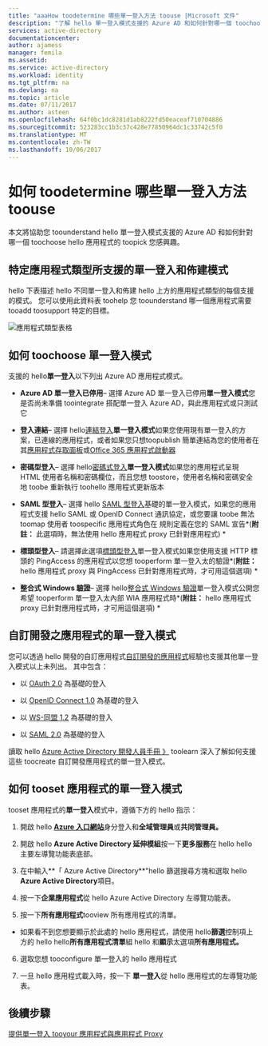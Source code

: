 ```yaml
---
title: "aaaHow toodetermine 哪些單一登入方法 toouse |Microsoft 文件"
description: "了解 hello 單一登入模式支援的 Azure AD 和如何針對哪一個 toochoose hello 應用程式的 toopick 您感興趣。"
services: active-directory
documentationcenter: 
author: ajamess
manager: femila
ms.assetid: 
ms.service: active-directory
ms.workload: identity
ms.tgt_pltfrm: na
ms.devlang: na
ms.topic: article
ms.date: 07/11/2017
ms.author: asteen
ms.openlocfilehash: 64f0bc1dc8281d1ab8222fd50eaceaf710704886
ms.sourcegitcommit: 523283cc1b3c37c428e77850964dc1c33742c5f0
ms.translationtype: MT
ms.contentlocale: zh-TW
ms.lasthandoff: 10/06/2017
---
```

# <a name="how-toodetermine-what-single-sign-on-method-toouse"></a>如何 toodetermine 哪些單一登入方法 toouse

本文將協助您 toounderstand hello 單一登入模式支援的 Azure AD 和如何針對哪一個 toochoose hello 應用程式的 toopick 您感興趣。

## <a name="single-sign-on-and-provisioning-modes-supported-by-specific-application-types"></a>特定應用程式類型所支援的單一登入和佈建模式

hello 下表描述 hello 不同單一登入和佈建 hello 上方的應用程式類型的每個支援的模式。 您可以使用此資料表 toohelp 您 toounderstand 哪一個應用程式需要 tooadd toosupport 特定的目標。

  ![應用程式類型表格](./media/application-tables/table1.png)

## <a name="how-toochoose-a-single-sign-on-mode"></a>如何 toochoose 單一登入模式

支援的 hello**單一登入**以下列出 Azure AD 應用程式模式。

-   **Azure AD 單一登入已停用**– 選擇 Azure AD 單一登入已停用**單一登入模式**您是否尚未準備 toointegrate 搭配單一登入 Azure AD，與此應用程式或只測試它

-   **登入連結**– 選擇 hello[連結登入](https://docs.microsoft.com/azure/active-directory/active-directory-appssoaccess-whatis#how-does-single-sign-on-with-azure-active-directory-work)**單一登入模式**如果您使用現有單一登入的方案，已連線的應用程式，或者如果您只想toopublish 簡單連結為您的使用者在其[應用程式存取面板](https://docs.microsoft.com/azure/active-directory/active-directory-saas-access-panel-introduction)或[Office 365 應用程式啟動器](https://login.microsoftonline.com/common/oauth2/authorize?response_mode=form_post&response_type=id_token&scope=openid&nonce=d508a995-f6d6-4b8a-81b8-825c71f1be46.636253878097046923&state=https%3a%2f%2fsupport.office.com%2farticle%2fMeet-the-Office-365-app-launcher-79f12104-6fed-442f-96a0-eb089a3f476a%3fui%3den-US%26rs%3den-US%26ad%3dUS&client_id=4b233688-031c-404b-9a80-a4f3f2351f90&redirect_uri=https%3a%2f%2fsupport.office.com%2fauth%2fsignin&login_hint=asteen%40microsoft.com&prompt=none)

-   **密碼型登入**– 選擇 hello[密碼式登入](https://docs.microsoft.com/azure/active-directory/active-directory-appssoaccess-whatis#how-does-single-sign-on-with-azure-active-directory-work)**單一登入模式**如果您的應用程式呈現 HTML 使用者名稱和密碼欄位，而且您想 toostore，使用者名稱和密碼安全地 toobe 重新執行 toohello 應用程式更新版本

-   **SAML 型登入**– 選擇 hello [SAML 型登入](https://docs.microsoft.com/azure/active-directory/active-directory-appssoaccess-whatis#how-does-single-sign-on-with-azure-active-directory-work)基礎的單一登入模式，如果您的應用程式支援 hello SAML 或 OpenID Connect 通訊協定，或您要讓 toobe 無法 toomap 使用者 toospecific 應用程式角色在 規則定義在您的 SAML 宣告*(**附註：** 此選項時，無法使用 hello 應用程式 proxy 已針對應用程式) *

-   **標頭型登入**– 請選擇此選項[標頭型登入](https://docs.microsoft.com/azure/active-directory/application-proxy-ping-access#what-is-pingaccess-for-azure-ad)單一登入模式如果您使用支援 HTTP 標頭的 PingAccess 的應用程式以您想 tooperform 單一登入太的驗證*(**附註：** hello 應用程式 proxy 與 PingAccess 已針對應用程式時，才可用這個選項) *

-   **整合式 Windows 驗證**– 選擇 hello[整合式 Windows 驗證](https://docs.microsoft.com/azure/active-directory/active-directory-application-proxy-sso-using-kcd)單一登入模式公開您希望 tooperform 單一登入太內部 WIA 應用程式時*(**附註：** hello 應用程式 proxy 已針對應用程式時，才可用這個選項) *

## <a name="single-sign-on-modes-for-custom-developed-applications"></a>自訂開發之應用程式的單一登入模式

您可以透過 hello 開發的自訂應用程式[自訂開發的應用程式](#_Custom-Developed_Applications)經驗也支援其他單一登入模式以上未列出。 其中包含：

-   以 [OAuth 2.0](https://docs.microsoft.com/azure/active-directory/develop/active-directory-protocols-oauth-code) 為基礎的登入

-   以 [OpenID Connect 1.0](https://docs.microsoft.com/azure/active-directory/develop/active-directory-protocols-openid-connect-code) 為基礎的登入

-   以 [WS-同盟 1.2](http://docs.oasis-open.org/wsfed/federation/v1.2/os/ws-federation-1.2-spec-os.html) 為基礎的登入

-   以 [SAML 2.0](https://docs.microsoft.com/azure/active-directory/develop/active-directory-saml-protocol-reference) 為基礎的登入

讀取 hello [Azure Active Directory 開發人員手冊 》](https://docs.microsoft.com/azure/active-directory/develop/active-directory-developers-guide) toolearn 深入了解如何支援這些 toocreate 自訂開發應用程式的單一登入模式。

## <a name="how-tooset-an-applications-single-sign-on-mode"></a>如何 tooset 應用程式的單一登入模式

tooset 應用程式的**單一登入**模式中，遵循下方的 hello 指示：

1.  開啟 hello [ **Azure 入口網站**](https://portal.azure.com/)身分登入和**全域管理員**或**共同管理員。**

2.  開啟 hello **Azure Active Directory 延伸模組**按一下**更多服務**在 hello hello 主要左導覽功能表底部。

3.  在中輸入**「 Azure Active Directory**"hello 篩選搜尋方塊和選取 hello **Azure Active Directory**項目。

4.  按一下**企業應用程式**從 hello Azure Active Directory 左導覽功能表。

5.  按一下**所有應用程式**tooview 所有應用程式的清單。

   * 如果看不到您想要顯示於此處的 hello 應用程式，請使用 hello**篩選**控制項上方的 hello hello**所有應用程式清單**組 hello 和**顯示**太選項**所有應用程式。**

6.  選取您想 tooconfigure 單一登入的 hello 應用程式

7.  一旦 hello 應用程式載入時，按一下 **單一登入**從 hello 應用程式的左導覽功能表。

## <a name="next-steps"></a>後續步驟
[提供單一登入 tooyour 應用程式與應用程式 Proxy](active-directory-application-proxy-sso-using-kcd.md)

